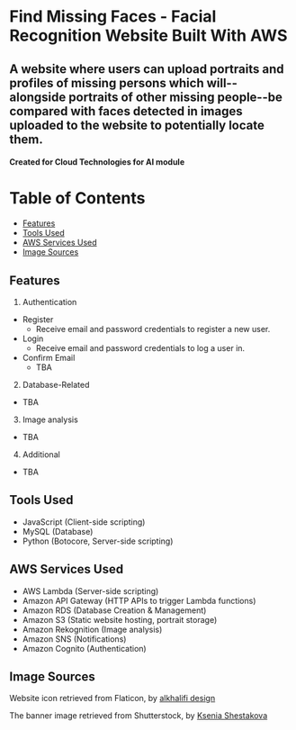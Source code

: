 # Find Missing Faces - Facial Recognition Website Built With AWS 
## A website where users can upload portraits and profiles of missing persons which will--alongside portraits of other missing people--be compared with faces detected in images uploaded to the website to potentially locate them. 
#### Created for Cloud Technologies for AI module

# Table of Contents 
- [Features](#features)
- [Tools Used](#tools-used)
- [AWS Services Used](#aws-services-used)
- [Image Sources](#image-sources)

## Features
1. Authentication
  - Register
    - Receive email and password credentials to register a new user.  
  - Login
    - Receive email and password credentials to log a user in. 
  - Confirm Email 
    - TBA
2. Database-Related
  - TBA
3. Image analysis 
  - TBA
4. Additional
  - TBA

## Tools Used 
- JavaScript (Client-side scripting)
- MySQL (Database)
- Python (Botocore, Server-side scripting)

## AWS Services Used
- AWS Lambda (Server-side scripting)
- Amazon API Gateway (HTTP APIs to trigger Lambda functions)
- Amazon RDS (Database Creation & Management)
- Amazon S3 (Static website hosting, portrait storage)
- Amazon Rekognition (Image analysis)
- Amazon SNS (Notifications)
- Amazon Cognito (Authentication)

## Image Sources 
Website icon retrieved from Flaticon, by [alkhalifi design](https://www.flaticon.com/authors/alkhalifi-design)

The banner image retrieved from Shutterstock, by [Ksenia Shestakova](https://www.shutterstock.com/image-photo/man-dad-having-quality-time-their-2189267477)
